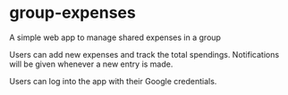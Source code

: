 # group-expenses
A simple web app to manage shared expenses in a group

Users can add new expenses and track the total spendings. Notifications will be given whenever a new entry is made.

Users can log into the app with their Google credentials.